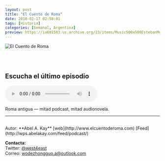 ```yaml
---
layout: post
title: "El Cuento de Roma"
date: 2018-02-17 02:58:01
tags: [Historia]
categories: [Semanal, Argentina]
preview: https://ia601503.us.archive.org/23/items/Music500x500EstebanMontoya/300-AbelA.Kay.jpeg
---
```


![El Cuento de Roma](https://ia601503.us.archive.org/23/items/Music500x500EstebanMontoya/500-AbelA.Kay.jpeg)

<br/>
<br/>

## Escucha el último episodio

<!--reproductor-feed=http://wps.abelakay.com/feed/podcast/-->
<!--reproductor-start-->
<audio id="audio" preload="auto" controls="" src="http://media.blubrry.com/elcuentoderoma/content.blubrry.com/elcuentoderoma/Episodio_56-Pirro_llega_a_Italia.mp3"></audio>
<!--reproductor-end-->

Roma antigua — mitad podcast, mitad audionovela.  

_ _ _
<br>
Autor: **Abel A. Kay**  
[web](http://www.elcuentoderoma.com)  
[Feed](http://wps.abelakay.com/feed/podcast/)  


**Contacta:**  
Twitter: [@west4east](https://twitter.com/west4east)  
Correo: [wodezhongguo.a@outlook.com](mailto:wodezhongguo.a@outlook.com)  

